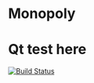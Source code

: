 # Monopoly

# Qt test here

[![Build Status](https://github.com/Azusagawa-Sakuta/monopoly/.github/actions/workflows/build.yml/badge.svg)](https://github.com/Azusagawa-Sakuta/monopoly/.github/actions)

